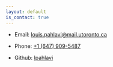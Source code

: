 ```yaml
---
layout: default
is_contact: true
---
```


* Email: [louis.pahlavi@mail.utoronto.ca](mailto:louis.pahlavi@mail.utoronto.ca)

* Phone: [+1 (647) 909-5487](tel:+16479095487 )

* Github: [lpahlavi](https://github.com/lpahlavi)
